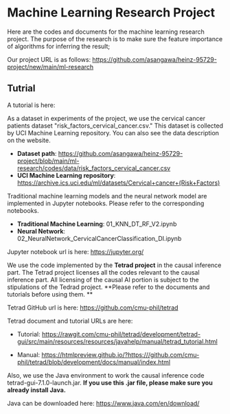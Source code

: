 # Machine Learning Research Project
Here are the codes and documents for the machine learning research project. 
The purpose of the research is to make sure the feature importance of algorithms for inferring the result; 

Our project URL is as follows:
https://github.com/asangawa/heinz-95729-project/new/main/ml-research

## Tutrial
A tutorial is here:

As a dataset in experiments of the project, we use the cervical cancer patients dataset "risk_factors_cervical_cancer.csv."
This dataset is collected by UCI Machine Learning repository. You can also see the data description on the website. 
  * **Dataset path**: https://github.com/asangawa/heinz-95729-project/blob/main/ml-research/codes/data/risk_factors_cervical_cancer.csv
  * **UCI Machine Learning repository**: https://archive.ics.uci.edu/ml/datasets/Cervical+cancer+(Risk+Factors)


Traditional machine learning models and the neural network model are implemented in Jupyter notebooks. 
Please refer to the corresponding notebooks.
  * **Traditional Machine Learning**: 01_KNN_DT_RF_V2.ipynb
  * **Neural Network**: 02_NeuralNetwork_CervicalCancerClassification_DI.ipynb

Jupyter notebook url is here:
https://jupyter.org/

We use the code implemented by the **Tetrad project** in the causal inference part. 
The Tetrad project licenses all the codes relevant to the causal inference part. 
All licensing of the causal AI portion is subject to the stipulations of the Tedrad project. 
**Please refer to the documents and tutorials before using them. **

Tetrad GitHub url is here:
https://github.com/cmu-phil/tetrad

Tetrad document and tutorial URLs are here:


  * Tutorial:
https://rawgit.com/cmu-phil/tetrad/development/tetrad-gui/src/main/resources/resources/javahelp/manual/tetrad_tutorial.html


  * Manual:
https://htmlpreview.github.io/?https:///github.com/cmu-phil/tetrad/blob/development/docs/manual/index.html

Also, we use the Java environment to work the causal inference code tetrad-gui-7.1.0-launch.jar. 
**If you use this .jar file, please make sure you already install Java.**

Java can be downloaded here:
https://www.java.com/en/download/
